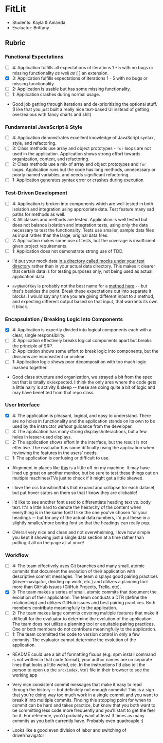 # FitLit
* Students: Kayla & Amanda
* Evaluator: Brittany

## Rubric

### Functional Expectations
* [ ] 4: Application fulfills all expectations of iterations 1 - 5 with no bugs or missing functionality *as well as* [ ] an extension.
* [x] 3: Application fulfills expectations of iterations 1 - 5 with no bugs or missing functionality.
* [ ] 2: Application is usable but has some missing functionality.
* [ ] 1: Application crashes during normal usage.

* Good job getting through iterations and de-prioritizing the optional stuff. (I like that you just built a really nice text-based UI instead of getting overzealous with fancy charts and shit)


### Fundamental JavaScript & Style
* [ ] 4: Application demonstrates excellent knowledge of JavaScript syntax, style, and refactoring.
* [ ] 3: Class methods use array and object prototypes - `for` loops are not used in the application. Application shows strong effort towards organization, content, and refactoring. 
* [ ] 2: Class methods use a mix of array and object prototypes and `for` loops. Application runs but the code has long methods, unnecessary or poorly named variables, and needs significant refactoring.
* [ ] 1: Application generates syntax error or crashes during execution.

### Test-Driven Development
* [ ] 4: Application is broken into components which are well tested in both isolation and integration using appropriate data. Test feature many sad paths for methods as well.
* [ ] 3: All classes and methods are tested. Application is well tested but does not balance isolation and integration tests, using only the data necessary to test the functionality. Tests use smaller, sample data files as input rather than the large, original data files.
* [ ] 2: Application makes some use of tests, but the coverage is insufficient given project requirements.
* [ ] 1: Application does not demonstrate strong use of TDD.

* I'd put your mock data [in a directory called mocks under your test directory](https://github.com/Asilo5/fitlit-starter-kit/blob/master/test/Activity-test.js#L4-L5) rather than in your actual data directory. This makes it clearer that certain data is for testing purposes only, not being used as actual application data.


* `avgNumOfKey` is probably not the best name for a [method here](https://github.com/Asilo5/fitlit-starter-kit/blob/master/test/Activity-test.js#L43-L46) -- but that's besides the point. Break these expectations out into separate it blocks. I would say any time you are giving different input to a method, and expecting different output based on that input, that warrants its own it block.



### Encapsulation / Breaking Logic into Components
* [x] 4: Application is expertly divided into logical components each with a clear, single responsibility.
* [ ] 3: Application effectively breaks logical components apart but breaks the principle of SRP.
* [ ] 2: Application shows some effort to break logic into components, but the divisions are inconsistent or unclear.
* [ ] 1: Application logic shows poor decomposition with too much logic mashed together.

* Good class structure and organization, we strayed a bit from the spec but that is totally ok/expected. I think the only area where the code gets a little hairy is activity & sleep -- these are doing quite a bit of logic and may have benefited from that repo class.

### User Interface
* [x] 4: The application is pleasant, logical, and easy to understand. There are no holes in functionality and the application stands on its own to be used by the instructor _without_ guidance from the developer.
* [ ] 3: The application has many strong displays/interactions, but a few holes in lesser-used displays.
* [ ] 2: The application shows effort in the interface, but the result is not effective. The evaluator has some difficulty using the application when reviewing the features in the users' needs.
* [ ] 1: The application is confusing or difficult to use.

* Alignment in places like [this](https://imgur.com/zSgQS4s) is a little off on my machine. It may have lined up great on another monitor, but be sure to test these things out on multiple machines/TVs just to check if it might get a little skewed.

* I love the css transition/tabs that expand and collapse for each dataset, but put hover states on them so that I know they are clickable!

* I'd like to see another font used to differentiate heading text vs. body text. It's a little hard to denote the heirarchy of the content when everything is in the same font! I like the one you've chosen for your headings -- but for any of the actual data numbers, I'd put these in a slightly smaller/more boring font so that the headings can really pop.

* OVerall very nice and clean and not overwhelming, I love how simple you kept it showing just a single data section at a time rather than putting it all on the page all at once!


### Workflow
* [ ] 4: The team effectively uses Git branches and many small, atomic commits that document the evolution of their application with descriptive commit messages. The team displays good pairing practices (driver-navigator, dividing up work, etc.) and utilizes a planning tool more than GitHub issues (GitHub Projects, Trello, etc).
* [x] 3: The team makes a series of small, atomic commits that document the evolution of their application. The team conducts a DTR (define the relationship) and utilizes GitHub issues and best pairing practices. Both members contribute meaningfully to the application.
* [ ] 2: The team makes large commits covering multiple features that make it difficult for the evaluator to determine the evolution of the application. The team does not utilize a planning tool or equitable pairing practices. One or both members do not contribute meaningfully to the application.
* [ ] 1: The team committed the code to version control in only a few commits. The evaluator cannot determine the evolution of the application.

* README could use a bit of formatting fixups (e.g. npm install command is not written in that code format), your author names are on separate lines that looks a little weird, etc. In the instructions I'd also tell the person to open up the `src/index.html` file in their browser to see the working app

* Very nice consistent commit messages that make it easy to read through the history -- but definitely not enough commits! This is a sign that you're doing way too much work in a single commit and you want to break it into multiple commits. Finding this stopping point for when to commit can be hard and takes practice, but know that you both want to be committing less code more frequently and you'll start to get the feel for it. For reference, you'd probably want at least 3 times as many commits as you both currently have. Probably even quadrouple :)

* Looks like a good even division of labor and switching of driver/navigator